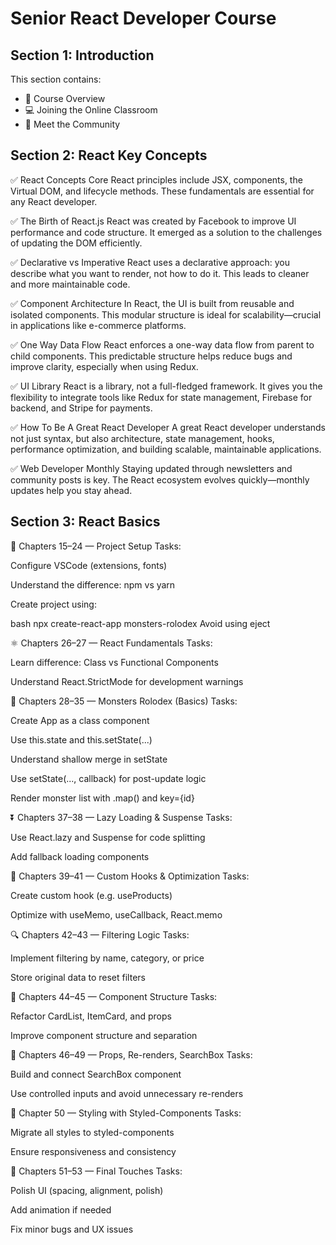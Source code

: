 # Senior React Developer Course

## Section 1: Introduction


This section contains:

- 📖 Course Overview  
- 💻 Joining the Online Classroom  
- 🤝 Meet the Community  



## Section 2: React Key Concepts

✅ React Concepts
Core React principles include JSX, components, the Virtual DOM, and lifecycle methods. These fundamentals are essential for any React developer.

✅ The Birth of React.js
React was created by Facebook to improve UI performance and code structure. It emerged as a solution to the challenges of updating the DOM efficiently.

✅ Declarative vs Imperative
React uses a declarative approach: you describe what you want to render, not how to do it. This leads to cleaner and more maintainable code.

✅ Component Architecture
In React, the UI is built from reusable and isolated components. This modular structure is ideal for scalability—crucial in applications like e-commerce platforms.

✅ One Way Data Flow
React enforces a one-way data flow from parent to child components. This predictable structure helps reduce bugs and improve clarity, especially when using Redux.

✅ UI Library
React is a library, not a full-fledged framework. It gives you the flexibility to integrate tools like Redux for state management, Firebase for backend, and Stripe for payments.

✅ How To Be A Great React Developer
A great React developer understands not just syntax, but also architecture, state management, hooks, performance optimization, and building scalable, maintainable applications.

✅ Web Developer Monthly
Staying updated through newsletters and community posts is key. The React ecosystem evolves quickly—monthly updates help you stay ahead.

<!-- Temporary change to enable initial commit -->


## Section 3: React Basics

🔧 Chapters 15–24 — Project Setup
Tasks:

Configure VSCode (extensions, fonts)

Understand the difference: npm vs yarn

Create project using:

bash
npx create-react-app monsters-rolodex
Avoid using eject

⚛️ Chapters 26–27 — React Fundamentals
Tasks:

Learn difference: Class vs Functional Components

Understand React.StrictMode for development warnings

👾 Chapters 28–35 — Monsters Rolodex (Basics)
Tasks:

Create App as a class component

Use this.state and this.setState(...)

Understand shallow merge in setState

Use setState(..., callback) for post-update logic

Render monster list with .map() and key={id}

⏬ Chapters 37–38 — Lazy Loading & Suspense
Tasks:

Use React.lazy and Suspense for code splitting

Add fallback loading components

🧩 Chapters 39–41 — Custom Hooks & Optimization
Tasks:

Create custom hook (e.g. useProducts)

Optimize with useMemo, useCallback, React.memo

🔍 Chapters 42–43 — Filtering Logic
Tasks:

Implement filtering by name, category, or price

Store original data to reset filters

🧱 Chapters 44–45 — Component Structure
Tasks:

Refactor CardList, ItemCard, and props

Improve component structure and separation

🔎 Chapters 46–49 — Props, Re-renders, SearchBox
Tasks:

Build and connect SearchBox component

Use controlled inputs and avoid unnecessary re-renders

🎨 Chapter 50 — Styling with Styled-Components
Tasks:

Migrate all styles to styled-components

Ensure responsiveness and consistency

🧼 Chapters 51–53 — Final Touches
Tasks:

Polish UI (spacing, alignment, polish)

Add animation if needed

Fix minor bugs and UX issues